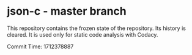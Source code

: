 # json-c - master branch

This repository contains the frozen state of the repository.
Its history is cleared. It is used only for static code
analysis with Codacy.

Commit Time: 1712378887